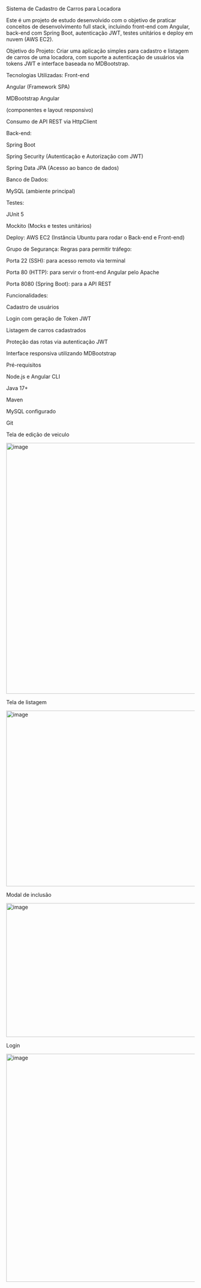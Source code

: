 Sistema de Cadastro de Carros para Locadora

Este é um projeto de estudo desenvolvido com o objetivo de praticar conceitos de desenvolvimento full stack, incluindo front-end com Angular, back-end com Spring Boot, autenticação JWT, testes unitários e deploy em nuvem (AWS EC2).

Objetivo do Projeto:
  Criar uma aplicação simples para cadastro e listagem de carros de uma locadora, com suporte a autenticação de usuários via tokens JWT e interface baseada no MDBootstrap.

Tecnologias Utilizadas:
  Front-end
  
  Angular (Framework SPA)
  
  MDBootstrap Angular
  
  (componentes e layout responsivo)
  
  Consumo de API REST via HttpClient

Back-end:

  Spring Boot
  
  Spring Security (Autenticação e Autorização com JWT)
  
  Spring Data JPA (Acesso ao banco de dados)

Banco de Dados:

  MySQL (ambiente principal)

Testes:

  JUnit 5
  
  Mockito (Mocks e testes unitários)

Deploy:
  AWS EC2 (Instância Ubuntu para rodar o Back-end e Front-end)

Grupo de Segurança: Regras para permitir tráfego:

  Porta 22 (SSH): para acesso remoto via terminal
  
  Porta 80 (HTTP): para servir o front-end Angular pelo Apache
  
  Porta 8080 (Spring Boot): para a API REST

Funcionalidades:

  Cadastro de usuários
  
  Login com geração de Token JWT
  
  Listagem de carros cadastrados
  
  Proteção das rotas via autenticação JWT
  
  Interface responsiva utilizando MDBootstrap

Pré-requisitos

  Node.js e Angular CLI
  
  Java 17+
  
  Maven
  
  MySQL configurado
  
  Git

Tela de edição de veiculo

<img width="1912" height="671" alt="image" src="https://github.com/user-attachments/assets/7057b489-f597-40b9-8f87-bbd2833360ce" />

Tela de listagem

<img width="1903" height="470" alt="image" src="https://github.com/user-attachments/assets/455dc110-8d5a-49ac-bca9-bdb1eca1a4e3" />

Modal de inclusão

<img width="619" height="358" alt="image" src="https://github.com/user-attachments/assets/9a17223f-8c5c-46db-b6be-517f5c9987a2" />

Login

<img width="1899" height="610" alt="image" src="https://github.com/user-attachments/assets/e84300fe-9f66-4043-9a77-904823452168" />




